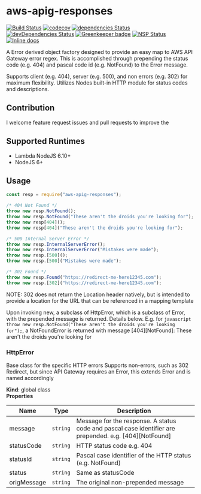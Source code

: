 # aws-apig-responses
[![Build Status](https://travis-ci.org/zippadd/aws-apig-responses.svg?branch=master)](https://travis-ci.org/zippadd/aws-apig-responses)
[![codecov](https://codecov.io/gh/zippadd/aws-apig-responses/branch/master/graph/badge.svg)](https://codecov.io/gh/zippadd/aws-apig-responses)
[![dependencies Status](https://david-dm.org/zippadd/aws-apig-responses/status.svg)](https://david-dm.org/zippadd/aws-apig-responses)
[![devDependencies Status](https://david-dm.org/zippadd/aws-apig-responses/dev-status.svg)](https://david-dm.org/zippadd/aws-apig-responses?type=dev)
[![Greenkeeper badge](https://badges.greenkeeper.io/zippadd/aws-apig-responses.svg)](https://greenkeeper.io/)
[![NSP Status](https://nodesecurity.io/orgs/zippadd/projects/f9639e32-d46e-4e16-9d82-fe4be1ac6f18/badge)](https://nodesecurity.io/orgs/zippadd/projects/f9639e32-d46e-4e16-9d82-fe4be1ac6f18)
[![Inline docs](http://inch-ci.org/github/zippadd/aws-apig-responses.svg?branch=master)](http://inch-ci.org/github/zippadd/aws-apig-responses)

A Error derived object factory designed to provide an easy map to AWS API Gateway error regex.
This is accomplished through prepending the status code (e.g. 404) and pascal code id (e.g. NotFound) to the Error message.

Supports client (e.g. 404), server (e.g. 500), and non errors (e.g. 302) for maximum flexibility.
Utilizes Nodes built-in HTTP module for status codes and descriptions.

## Contribution
I welcome feature request issues and pull requests to improve the 

## Supported Runtimes
* Lambda NodeJS 6.10+
* NodeJS 6+

## Usage
```javascript
const resp = require("aws-apig-responses");

/* 404 Not Found */
throw new resp.NotFound();
throw new resp.NotFound("These aren't the droids you're looking for");
throw new resp[404]();
throw new resp[404]("These aren't the droids you're looking for");

/* 500 Internal Server Error */
throw new resp.InternalServerError();
throw new resp.InternalServerError("Mistakes were made");
throw new resp.[500]();
throw new resp.[500]("Mistakes were made");

/* 302 Found */
throw new resp.Found("https://redirect-me-here12345.com");
throw new resp.[302]("https://redirect-me-here12345.com");

```
NOTE: 302 does not return the Location header natively, but is intended to provide a location for the URL that can be referenced in a mapping template

Upon invoking new, a subclass of HttpError, which is a subclass of Error, with the prepended message is returned. Details below.
E.g. for `javascript throw new resp.NotFound("These aren't the droids you're looking for");`, a NotFoundError is returned with message [404][NotFound]: These aren't the droids you're looking for

### HttpError
Base class for the specific HTTP errors
Supports non-errors, such as 302 Redirect, but since API Gateway requires an Error, this extends Error and is named accordingly

**Kind**: global class  
**Properties**

| Name | Type | Description |
| --- | --- | --- |
| message | <code>string</code> | Message for the response. A status code and pascal case identifier are prepended. e.g. [404][NotFound] |
| statusCode | <code>string</code> | HTTP status code e.g. 404 |
| statusId | <code>string</code> | Pascal case identifier of the HTTP status (e.g. NotFound) |
| status | <code>string</code> | Same as statusCode |
| origMessage | <code>string</code> | The original non-prepended message |